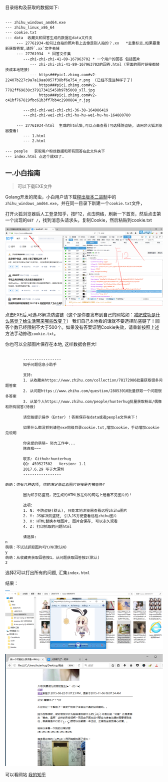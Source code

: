 目录结构及获取的数据如下:

```

--- zhihu_windows_amd64.exe
--- zhihu_linux_x86_64
--- cookie.txt
--- data  收藏夹和回答生成的数据在data文件夹
     --- 27761934-如何让自拍的照片看上去像是别人拍的？.xx   *去重标志,如果要重新获取答案,请将`.xx`文件去掉
     --- 27761934  * 回答文件集
        ---zhi-zhi-zhi-41-89-167963702 * 一个用户的回答 包括图片
           --- zhi-zhi-zhi-41-89-167963702的回答.html (里面的图片链接都替换成本地链接)
           --- https###pic1.zhimg.com#v2-22407b227c9a7a19aa0057f38bf6e754_r.png  (已经不是这种样子了)
               https###pic1.zhimg.com#v2-7782ff69838c379173415458b97b5008_xll.jpg
               https###pic1.zhimg.com#v2-c41bf767819fbc61b3ff7bb4c2900884_r.jpg

        ---zhi-zhi-wei-zhi-zhi-36-38-164986419
        ---zhi-zhi-wei-zhi-zhi-hu-hu-wei-hu-hu-164880780

     --- 27761934-html  生成的html集,可以点击查看(可选择防盗链, 请用非火狐浏览器查看)
        --- 1.html
        --- 2.html

--- people   获取用户粉丝数据和所有回答在此文件夹下
--- index.html 点这个就KO了.
```

## 一.小白指南

> 可以下载EXE文件

Golang开发的爬虫，小白用户请下载[释出版本二进制](https://github.com/hunterhug/GoZhihu/releases)中的`zhihu_windows_amd64.exe`，并在同一目录下新建一个`cookie.txt`文件，

打开火狐浏览器后人工登录知乎，按F12，点击网络，刷新一下首页，然后点击第一个出现的`GET /`，找到消息头请求头，复制Cookie，然后粘贴到cookie.txt

![](cookie.png)

点击EXE后,可选JS解决防盗链（这个是你要发布到自己的网站如：[减肥成功是什么感觉？给生活带来哪些改变？](http://www.lenggirl.com/zhihu/26613082-html/1.html)）
我们自己本地看的话就不要选择防盗链了！回答个数已经限制不大于500个。如果没有答案证明Cookie失效，请重新按照上述方法手动修改`cookie.txt`。

你也可以全部图片保存在本地, 这样数据会巨大!

```

        -----------------
        知乎问题信息小助手

        支持:
        1. 从收藏夹https://www.zhihu.com/collection/78172986批量获取很多问题答案
        2. 从问题https://www.zhihu.com/question/28853910批量获取一个问题很多答案
        3. 从某个人https://www.zhihu.com/people/hunterhug批量获取粉丝/偶像和所有回答(待做)

        请您按提示操作（Enter）！答案保存在data或者people文件夹下！

        如果什么都没抓到请往exe同级目录cookie.txt,增加cookie，手动增加cookie见说明

        你亲爱的萌萌~ 努力工作中...
        陈白痴~~~

        联系: Github:hunterhug
        QQ: 459527502   Version: 1.1
        2017.6.29 写于大深圳
        -----------------

萌萌：你有几种选项, 你的决定命运着图片链接是否被替换?

        因为知乎防盗链，把生成的HTML放在你的网站上是看不见图片的！

        选项:
        1. N: 不防盗链(默认), 只能本地浏览器查看远程zhihu图片
        2. Y: JS解决防盗链, 引入JS方便查看远程zhihu图片
        3. X: HTML替换本地图片, 图片会保存, 可以永久观看
        4. Z: 打印抓取的问题html

        请选择:
n
萌萌：不试试抓取图片吗Y/N(默认N)
y
萌萌：从收藏夹获取回答按1，从问题获取回答按2(默认)
2
```

选择Z可以打出所有的问题, 汇集`index.html`

结果：

![](1.png)

![](2.png)

可以看网站 [我的知乎](http://zhihu.lenggirl.com/)
